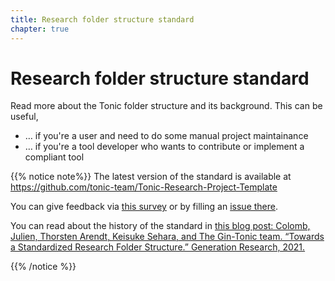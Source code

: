 ```yaml
---
title: Research folder structure standard
chapter: true
---
```


# Research folder structure standard

Read more about the Tonic folder structure and its background. This can be useful,

- … if you're a user and need to do some manual project maintainance
- … if you're a tool developer who wants to contribute or implement a compliant tool

{{% notice note%}}
The latest version of the standard is available at
https://github.com/tonic-team/Tonic-Research-Project-Template





You can give feedback via [this survey](
https://umfrage.hu-berlin.de/index.php/617633?lang=en ) or by filling an [issue there](https://github.com/tonic-team/Tonic-Research-Project-Template/issues). 

You can read about the history of the standard in [this blog post: Colomb, Julien, Thorsten Arendt, Keisuke Sehara, and The Gin-Tonic team. “Towards a Standardized Research Folder Structure.” Generation Research, 2021.](https://doi.org/10.25815/WCY6-M233)

{{% /notice %}}




